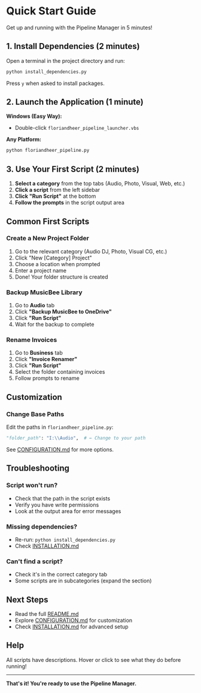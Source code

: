 # Quick Start Guide

Get up and running with the Pipeline Manager in 5 minutes!

## 1. Install Dependencies (2 minutes)

Open a terminal in the project directory and run:

```bash
python install_dependencies.py
```

Press `y` when asked to install packages.

## 2. Launch the Application (1 minute)

**Windows (Easy Way):**
- Double-click `floriandheer_pipeline_launcher.vbs`

**Any Platform:**
```bash
python floriandheer_pipeline.py
```

## 3. Use Your First Script (2 minutes)

1. **Select a category** from the top tabs (Audio, Photo, Visual, Web, etc.)
2. **Click a script** from the left sidebar
3. **Click "Run Script"** at the bottom
4. **Follow the prompts** in the script output area

## Common First Scripts

### Create a New Project Folder

1. Go to the relevant category (Audio DJ, Photo, Visual CG, etc.)
2. Click "New [Category] Project"
3. Choose a location when prompted
4. Enter a project name
5. Done! Your folder structure is created

### Backup MusicBee Library

1. Go to **Audio** tab
2. Click **"Backup MusicBee to OneDrive"**
3. Click **"Run Script"**
4. Wait for the backup to complete

### Rename Invoices

1. Go to **Business** tab
2. Click **"Invoice Renamer"**
3. Click **"Run Script"**
4. Select the folder containing invoices
5. Follow prompts to rename

## Customization

### Change Base Paths

Edit the paths in `floriandheer_pipeline.py`:

```python
"folder_path": "I:\\Audio",  # ← Change to your path
```

See [CONFIGURATION.md](CONFIGURATION.md) for more options.

## Troubleshooting

### Script won't run?
- Check that the path in the script exists
- Verify you have write permissions
- Look at the output area for error messages

### Missing dependencies?
- Re-run: `python install_dependencies.py`
- Check [INSTALLATION.md](INSTALLATION.md)

### Can't find a script?
- Check it's in the correct category tab
- Some scripts are in subcategories (expand the section)

## Next Steps

- Read the full [README.md](../README.md)
- Explore [CONFIGURATION.md](CONFIGURATION.md) for customization
- Check [INSTALLATION.md](INSTALLATION.md) for advanced setup

## Help

All scripts have descriptions. Hover or click to see what they do before running!

---

**That's it! You're ready to use the Pipeline Manager.**
